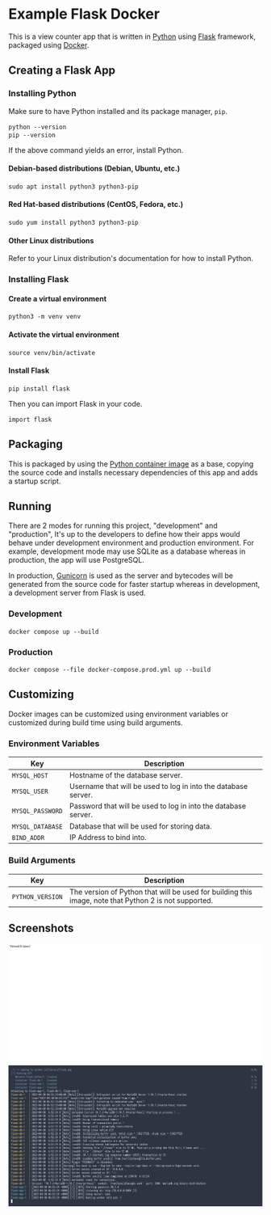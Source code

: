 # Example Flask Docker

This is a view counter app that is written in [Python](https://www.python.org/) using [Flask](https://flask.palletsprojects.com/) framework, packaged using [Docker](https://www.docker.com/).

## Creating a Flask App

### Installing Python

Make sure to have Python installed and its package manager, `pip`.

```
python --version
pip --version
```

If the above command yields an error, install Python.

#### Debian-based distributions (Debian, Ubuntu, etc.)

```
sudo apt install python3 python3-pip
```

#### Red Hat-based distributions (CentOS, Fedora, etc.)

```
sudo yum install python3 python3-pip
```

#### Other Linux distributions

Refer to your Linux distribution's documentation for how to install Python.

### Installing Flask

#### Create a virtual environment

```
python3 -m venv venv
```

#### Activate the virtual environment

```
source venv/bin/activate 
```

#### Install Flask

```
pip install flask
```

Then you can import Flask in your code.

```
import flask
```

## Packaging

This is packaged by using the [Python container image](https://hub.docker.com/_/python) as a base, copying the source code and installs necessary dependencies of this app and adds a startup script.

## Running

There are 2 modes for running this project, "development" and "production", It's up to the developers to define how their apps would behave under development environment and production environment. For example, development mode may use SQLite as a database whereas in production, the app will use PostgreSQL.

In production, [Gunicorn](https://gunicorn.org/) is used as the server and bytecodes will be generated from the source code for faster startup whereas in development, a development server from Flask is used.

### Development

```
docker compose up --build
```

### Production

```
docker compose --file docker-compose.prod.yml up --build
```

## Customizing

Docker images can be customized using environment variables or customized during build time using build arguments.

### Environment Variables

| Key | Description |
| --- | --- |
| `MYSQL_HOST` | Hostname of the database server. |
| `MYSQL_USER` | Username that will be used to log in into the database server. |
| `MYSQL_PASSWORD` | Password that will be used to log in into the database server. |
| `MYSQL_DATABASE` | Database that will be used for storing data. |
| `BIND_ADDR` | IP Address to bind into. |

### Build Arguments

| Key | Description |
| --- | --- |
| `PYTHON_VERSION` | The version of Python that will be used for building this image, note that Python 2 is not supported. |

## Screenshots

![View Counter](.assets/flask_view_count.png)
![Docker logs](.assets/flask_logs.png)